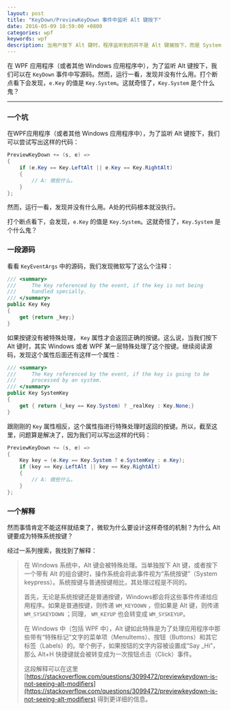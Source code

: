 ```yaml
---
layout: post
title: "KeyDown/PreviewKeyDown 事件中监听 Alt 键按下"
date: 2016-05-09 10:59:00 +0800
categories: wpf
keywords: wpf
description: 当用户按下 Alt 键时，程序监听到的并不是 Alt 键被按下，而是 System 键。
---
```


在 WPF 应用程序（或者其他 Windows 应用程序中），为了监听 Alt 键按下，我们可以在 `KeyDown` 事件中写源码。然而，运行一看，发现并没有什么用。打个断点看下会发现，`e.Key` 的值是 `Key.System`。这就奇怪了，`Key.System` 是个什么鬼？

---

### 一个坑

在WPF应用程序（或者其他 Windows 应用程序中），为了监听 Alt 键按下，我们可以尝试写出这样的代码：

```csharp
PreviewKeyDown += (s, e) =>
{
    if (e.Key == Key.LeftAlt || e.Key == Key.RightAlt)
    {
        // A: 做些什么。
    }
};
```

然而，运行一看，发现并没有什么用。A处的代码根本就没执行。

打个断点看下，会发现，`e.Key` 的值是 `Key.System`。这就奇怪了，`Key.System` 是个什么鬼？

### 一段源码

看看 `KeyEventArgs` 中的源码，我们发现微软写了这么个注释：

```csharp
/// <summary>
///     The Key referenced by the event, if the key is not being 
///     handled specially.
/// </summary>
public Key Key
{
    get {return _key;}
}
```

如果按键没有被特殊处理， `Key` 属性才会返回正确的按键。这么说，当我们按下 Alt 键时，其实 Windows 或者 WPF 某一层特殊处理了这个按键。继续阅读源码，发现这个属性后面还有这样一个属性：

```csharp
/// <summary>
///     The Key referenced by the event, if the key is going to be
///     processed by an system.
/// </summary>
public Key SystemKey
{
    get { return (_key == Key.System) ? _realKey : Key.None;}
}
```

跟刚刚的 `Key` 属性相反，这个属性指进行特殊处理时返回的按键。所以，截至这里，问题算是解决了，因为我们可以写出这样的代码：

```csharp
PreviewKeyDown += (s, e) =>
{
    Key key = (e.Key == Key.System ? e.SystemKey : e.Key);
    if (key == Key.LeftAlt || key == Key.RightAlt)
    {
        // A: 做些什么。
    }
};
```

### 一个解释

然而事情肯定不能这样就结束了，微软为什么要设计这样奇怪的机制？为什么 Alt 键要成为特殊系统按键？

经过一系列搜索，我找到了解释：

> 在 Windows 系统中，Alt 键会被特殊处理。当单独按下 Alt 键，或者按下一个带有 Alt 的组合键时，操作系统会将此事件视为“系统按键”（System keypress）。系统按键与普通按键相比，其处理过程是不同的。
> 
> 首先，无论是系统按键还是普通按键，Windows都会将这些事件传递给应用程序。如果是普通按键，则传递 `WM_KEYDOWN` ，但如果是 Alt 键，则传递 `WM_SYSKEYDOWN` ；同理， `WM_KEYUP` 也会转变成 `WM_SYSKEYUP`。
> 
> 在 Windows 中（包括 WPF 中），Alt 键如此特殊是为了处理应用程序中那些带有“特殊标记”文字的菜单项（MenuItems）、按钮（Buttons）和其它标签（Labels）的。举个例子，如果按钮的文字内容被设置成“Say _Hi”，那么 Alt+H 快捷键就会被转变成为一次按钮点击（Click）事件。
> 
> 这段解释可以在这里 [https://stackoverflow.com/questions/3099472/previewkeydown-is-not-seeing-alt-modifiers](https://stackoverflow.com/questions/3099472/previewkeydown-is-not-seeing-alt-modifiers) 得到更详细的信息。
